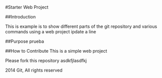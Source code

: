 #Starter Web Project

##Introduction

This is example is to show different parts of the git repository and various commands using a web project
ipdate a line

##Purpose
prueba

##How to Contribute
This is a simple web project

Please fork this repository
asdkfjlasdfkj

2014 Git, All rights reserved